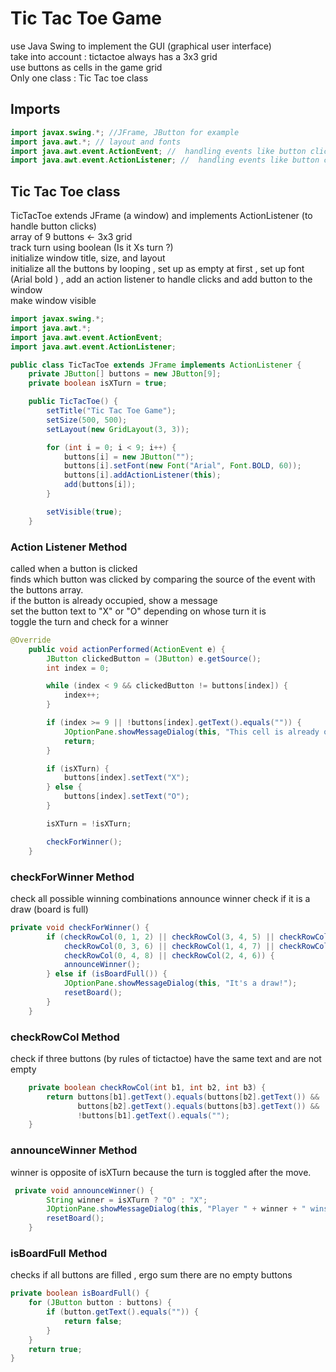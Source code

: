 # Tic Tac Toe Game 

use  Java Swing to implement the GUI (graphical user interface) <br>
take into account : tictactoe always has a 3x3 grid <br>
use buttons as cells in the game grid <br>
Only one class : Tic Tac toe class <br>

## Imports 

```java
import javax.swing.*; //JFrame, JButton for example
import java.awt.*; // layout and fonts
import java.awt.event.ActionEvent; //  handling events like button clicks
import java.awt.event.ActionListener; //  handling events like button clicks

```

## Tic Tac Toe class 
TicTacToe extends JFrame (a window) and implements ActionListener (to handle button clicks)<br>
array of 9 buttons <- 3x3 grid<br>
track turn using boolean (Is it Xs turn ?)<br>
initialize  window title, size, and layout <br>
initialize all the buttons by looping , set up as empty at first , set up font (Arial bold ) , add an action listener to handle clicks and add button to the window<br>
make window visible<br>

```java
import javax.swing.*;
import java.awt.*;
import java.awt.event.ActionEvent;
import java.awt.event.ActionListener;

public class TicTacToe extends JFrame implements ActionListener {
    private JButton[] buttons = new JButton[9];
    private boolean isXTurn = true;

    public TicTacToe() {
        setTitle("Tic Tac Toe Game");
        setSize(500, 500);
        setLayout(new GridLayout(3, 3));

        for (int i = 0; i < 9; i++) {
            buttons[i] = new JButton("");
            buttons[i].setFont(new Font("Arial", Font.BOLD, 60));
            buttons[i].addActionListener(this);
            add(buttons[i]);
        }

        setVisible(true);
    }

```

### Action Listener Method

called when a button is clicked<br>
finds which button was clicked by comparing the source of the event with the buttons array.<br>
if the button is already occupied, show a message <br>
set the button text to "X" or "O" depending on whose turn it is <br>
toggle the turn and check for a winner<br>



```java
@Override
    public void actionPerformed(ActionEvent e) {
        JButton clickedButton = (JButton) e.getSource();
        int index = 0;

        while (index < 9 && clickedButton != buttons[index]) {
            index++;
        }

        if (index >= 9 || !buttons[index].getText().equals("")) {
            JOptionPane.showMessageDialog(this, "This cell is already occupied. Please choose another one.");
            return;
        }

        if (isXTurn) {
            buttons[index].setText("X");
        } else {
            buttons[index].setText("O");
        }

        isXTurn = !isXTurn;

        checkForWinner();
    }


```
###  checkForWinner Method
check all possible winning combinations 
announce winner 
check if it is a draw (board is full)

```java
private void checkForWinner() {
        if (checkRowCol(0, 1, 2) || checkRowCol(3, 4, 5) || checkRowCol(6, 7, 8) || 
            checkRowCol(0, 3, 6) || checkRowCol(1, 4, 7) || checkRowCol(2, 5, 8) || 
            checkRowCol(0, 4, 8) || checkRowCol(2, 4, 6)) {                       
            announceWinner();
        } else if (isBoardFull()) {
            JOptionPane.showMessageDialog(this, "It's a draw!");
            resetBoard();
        }
    }
```

### checkRowCol Method 
check if three buttons (by rules of tictactoe) have the same text and are not empty

```java
    private boolean checkRowCol(int b1, int b2, int b3) {
        return buttons[b1].getText().equals(buttons[b2].getText()) &&
               buttons[b2].getText().equals(buttons[b3].getText()) &&
               !buttons[b1].getText().equals("");
    }
```


### announceWinner Method 
winner is opposite of isXTurn because the turn is toggled after the move.

```java
 private void announceWinner() {
        String winner = isXTurn ? "O" : "X";
        JOptionPane.showMessageDialog(this, "Player " + winner + " wins!");
        resetBoard();
    }
```

### isBoardFull Method
checks if all buttons are filled , ergo sum there are no empty buttons 

```java
private boolean isBoardFull() {
    for (JButton button : buttons) {
        if (button.getText().equals("")) {
            return false;
        }
    }
    return true;
}

```







```java
```









```java
```







```java
```
